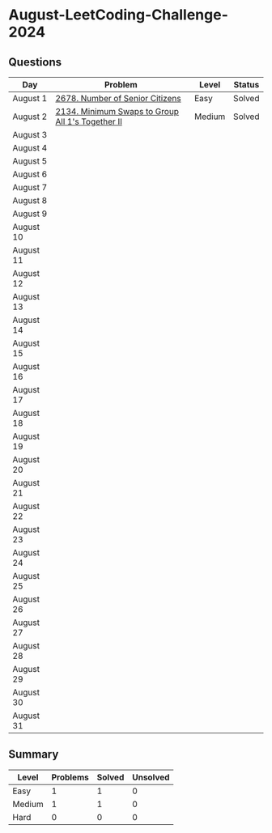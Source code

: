 # August-LeetCoding-Challenge-2024

## Questions
| Day | Problem | Level | Status |
| --- | --- | --- | --- |
| August 1 | [2678. Number of Senior Citizens](https://leetcode.com/problems/number-of-senior-citizens/) | Easy | Solved |
| August 2 | [2134. Minimum Swaps to Group All 1's Together II](https://leetcode.com/problems/minimum-swaps-to-group-all-1s-together-ii/) | Medium | Solved |
| August 3 | []() |  |  |
| August 4 | []() |  |  |
| August 5 | []() |  |  |
| August 6 | []() |  |  |
| August 7 | []() |  |  |
| August 8 | []() |  |  |
| August 9 | []() |  |  |
| August 10 | []() |  |  |
| August 11 | []() |  |  |
| August 12 | []() |  |  |
| August 13 | []() |  |  |
| August 14 | []() |  |  |
| August 15 | []() |  |  |
| August 16 | []() |  |  |
| August 17 | []() |  |  |
| August 18 | []() |  |  |
| August 19 | []() |  |  |
| August 20 | []() |  |  |
| August 21 | []() |  |  |
| August 22 | []() |  |  |
| August 23 | []() |  |  |
| August 24 | []() |  |  |
| August 25 | []() |  |  |
| August 26 | []() |  |  |
| August 27 | []() |  |  |
| August 28 | []() |  |  |
| August 29 | []() |  |  |
| August 30 | []() |  |  |
| August 31 | []() |  |  |


## Summary
| Level  | Problems | Solved | Unsolved |
| ---    | --- | --- | --- |
| Easy   | 1 | 1 | 0 |
| Medium | 1 | 1 | 0 |
| Hard   | 0 | 0 | 0 |
